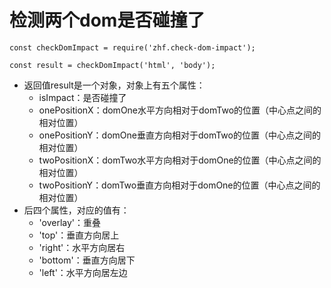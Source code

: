 # 检测两个dom是否碰撞了
```
const checkDomImpact = require('zhf.check-dom-impact');

const result = checkDomImpact('html', 'body');
```
* 返回值result是一个对象，对象上有五个属性：
    - isImpact：是否碰撞了
    - onePositionX：domOne水平方向相对于domTwo的位置（中心点之间的相对位置）
    - onePositionY：domOne垂直方向相对于domTwo的位置（中心点之间的相对位置）
    - twoPositionX：domTwo水平方向相对于domOne的位置（中心点之间的相对位置）
    - twoPositionY：domTwo垂直方向相对于domOne的位置（中心点之间的相对位置）
* 后四个属性，对应的值有：
    - 'overlay'：重叠
    - 'top'：垂直方向居上
    - 'right'：水平方向居右
    - 'bottom'：垂直方向居下
    - 'left'：水平方向居左边
